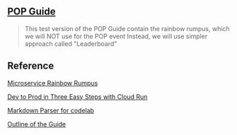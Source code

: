 ## [POP Guide](https://kangyuw.github.io/pop_documentation/index.html#0)

> This test version of the POP Guide contain the rainbow rumpus, which we will NOT use for the POP event
> Instead, we will use simpler approach called "Leaderboard"


## Reference

[Microservice Rainbow Rumpus](https://codelabs.developers.google.com/codelabs/rainbowrumpus#0)

[Dev to Prod in Three Easy Steps with Cloud Run](https://codelabs.developers.google.com/codelabs/cloud-run-dev2prod#0)

[Markdown Parser for codelab](https://github.com/googlecodelabs/tools/tree/master/claat/parser/md)

[Outline of the Guide](https://docs.google.com/document/d/1wq2MpbXVPPyElP2odgHwyhIIGlX-5dsi45THzOAwuCI/)
